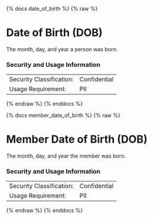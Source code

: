 {% docs date_of_birth %}
{% raw %}

<a name="date_of_birth"></a>
# Date of Birth (DOB)
The month, day, and year a person was born.

### Security and Usage Information
|     |     |
| --- | --- |
| Security Classification: | Confidential |
| Usage Requirement:       | PII |

{% endraw %}
{% enddocs %}

{% docs member_date_of_birth %}
{% raw %}

<a name="member_date_of_birth"></a>
# Member Date of Birth (DOB)
The month, day, and year the member was born.

### Security and Usage Information
|     |     |
| --- | --- |
| Security Classification: | Confidential |
| Usage Requirement:       | PII |

{% endraw %}
{% enddocs %}